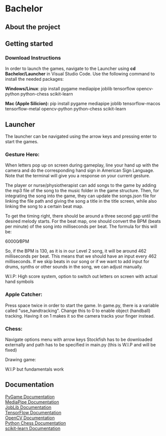 # Bachelor
## About the project
## Getting started
### Download Instructions
In order to launch the games, navigate to the Launcher using
**cd Bachelor/Launcher** in Visual Studio Code.
Use the following command to install the needed packages:

**Windows/Linux**: pip install pygame mediapipe joblib tensorflow opencv-python python-chess scikit-learn

**Mac (Apple Silicion):** pip install pygame mediapipe joblib tensorflow-macos tensorflow-metal opencv-python python-chess scikit-learn

## Launcher
The launcher can be navigated using the arrow keys and pressing enter to start the games.

### Gesture Hero: 
When letters pop up on screen during gameplay, line your hand up with the camera and do the corresponding hand sign in American Sign Language.
Note that the terminal will give you a response on your current gesture.

The player or nurse/physiotherapist can add songs to the game by adding the mp3 file of the song to the music folder in the game structure. Then, for integrating the song into the game, they can update the songs.json file for linking the file path and giving the song a title in the title screen, while also linking the song to a certain beat map.  

To get the timing right, there should be around a three second gap until the desired melody starts. For the beat map, one should convert the BPM (beats per minute) of the song into milliseconds per beat. The formula for this will be:

60000⁄BPM

So, if the BPM is 130, as it is in our Level 2 song, it will be around 462 milliseconds per beat. This means that we should have an input every 462 milliseconds. If we skip beats in our song or if we want to add input for drums, synths or other sounds in the song, we can adjust manually. 



W.I.P: High score system, option to switch out letters on screen with actual hand symbols

### Apple Catcher:
Press space twice in order to start the game.
In game.py, there is a variable called "use_handtracking". Change this to 0 to enable object (handball) tracking. Having it on 1 makes it so the camera tracks your finger instead.

### Chess:
Navigate options menu with arrow keys
Stockfish has to be downloaded externally and path has to be specified in main.py (this is W.I.P and will be fixed)

Drawing game:

W.I.P but fundamentals work

## Documentation
[PyGame Documentation](https://www.pygame.org/docs/)  
[MediaPipe Documentation](https://developers.google.com/mediapipe/)  
[JobLib Documentation](https://joblib.readthedocs.io/en/stable/)  
[TensorFlow Documentation](https://www.tensorflow.org/api_docs)  
[OpenCV Documentation](https://docs.opencv.org/4.x/index.html)  
[Python Chess Documentation](https://python-chess.readthedocs.io/en/latest/)  
[scikit-learn Documentation](https://scikit-learn.org/stable/)  
